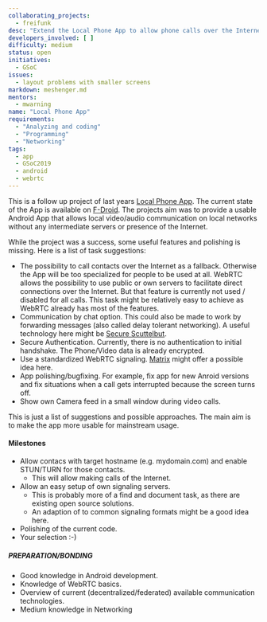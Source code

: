 ```yaml
---
collaborating_projects:
  - freifunk
desc: "Extend the Local Phone App to allow phone calls over the Internet"
developers_involved: [ ]
difficulty: medium
status: open
initiatives:
  - GSoC
issues:
  - layout problems with smaller screens
markdown: meshenger.md
mentors:
  - mwarning 
name: "Local Phone App"
requirements:
  - "Analyzing and coding"
  - "Programming"
  - "Networking"
tags:
  - app
  - GSoC2019
  - android
  - webrtc
---
```


This is a follow up project of last years [Local Phone App](https://projects.freifunk.net/#/projects?project=local_phone_app&lang=en). The current state of the App is available on [F-Droid](https://f-droid.org/packages/d.d.meshenger/). The projects aim was to provide a usable Android App that allows local video/audio communication on local networks without any intermediate servers or presence of the Internet.

While the project was a success, some useful features and polishing is missing. Here is a list of task suggestions:

- The possibility to call contacts over the Internet as a fallback. Otherwise the App will be too specialized for people to be used at all. WebRTC allows the possibility to use public or own servers to facilitate direct connections over the Internet. But that feature is currently not used / disabled for all calls. This task might be relatively easy to achieve as WebRTC already has most of the features.
- Communication by chat option. This could also be made to work by forwarding messages (also called delay tolerant networking). A useful technology here might be [Secure Scuttelbut](https://github.com/ssbc). 
- Secure Authentication. Currently, there is no authentication to initial handshake. The Phone/Video data is already encrypted.
- Use a standardized WebRTC signaling. [Matrix](https://matrix.org/blog/home/) might offer a possible idea here. 
- App polishing/bugfixing. For example, fix app for new Anroid versions and fix situations when a call gets interrupted because the screen turns off.
- Show own Camera feed in a small window during video calls.

This is just a list of suggestions and possible approaches. The main aim is to make the app more usable for mainstream usage.

#### Milestones

* Allow contacs with target hostname (e.g. mydomain.com) and enable STUN/TURN for those contacts.
  * This will allow making calls of the Internet.
* Allow an easy setup of own signaling servers.
  * This is probably more of a find and document task, as there are existing open source solutions.
  * An adaption of to common signaling formats might be a good idea here.
* Polishing of the current code.
* Your selection :-)

##### PREPARATION/BONDING

- Good knowledge in Android development.
- Knowledge of WebRTC basics.
- Overview of current (decentralized/federated) available communication technologies.
- Medium knowledge in Networking
